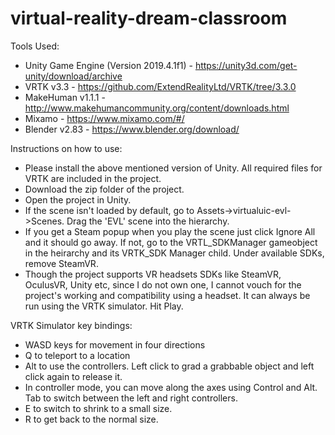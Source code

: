 # virtual-reality-dream-classroom

Tools Used:
- Unity Game Engine (Version 2019.4.1f1) - https://unity3d.com/get-unity/download/archive
- VRTK v3.3 - https://github.com/ExtendRealityLtd/VRTK/tree/3.3.0
- MakeHuman v1.1.1 - http://www.makehumancommunity.org/content/downloads.html
- Mixamo - https://www.mixamo.com/#/
- Blender v2.83 - https://www.blender.org/download/


Instructions on how to use:

- Please install the above mentioned version of Unity. All required files for VRTK are included in the project.
- Download the zip folder of the project.
- Open the project in Unity.
- If the scene isn't loaded by default, go to Assets->virtualuic-evl->Scenes. Drag the 'EVL' scene into the hierarchy.
- If you get a Steam popup when you play the scene just click Ignore All and it should go away. If not, go to the VRTL_SDKManager gameobject in the heirarchy and its VRTK_SDK Manager child. Under available SDKs, remove SteamVR.
- Though the project supports VR headsets SDKs like SteamVR, OculusVR, Unity etc, since I do not own one, I cannot vouch for the project's working and compatibility using a headset. It can always be run using the VRTK simulator.
Hit Play.

VRTK Simulator key bindings:

- WASD keys for movement in four directions
- Q to teleport to a location
- Alt to use the controllers. Left click to grad a grabbable object and left click again to release it.
- In controller mode, you can move along the axes using Control and Alt. Tab to switch between the left and right controllers.
- E to switch to shrink to a small size.
- R to get back to the normal size.

